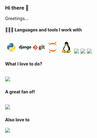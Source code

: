 ### Hi there 👋

Greetings...

#### 👨🏻‍💻 Languages and tools I work with <br />
  <code><img height="40" src="https://raw.githubusercontent.com/github/explore/80688e429a7d4ef2fca1e82350fe8e3517d3494d/topics/python/python.png"></code>
  <code><img height="40" src="https://raw.githubusercontent.com/github/explore/80688e429a7d4ef2fca1e82350fe8e3517d3494d/topics/django/django.png"></code>
  <code><img height="40" src="https://raw.githubusercontent.com/github/explore/80688e429a7d4ef2fca1e82350fe8e3517d3494d/topics/git/git.png"></code>
  <code><img height="40" src="https://raw.githubusercontent.com/github/explore/80688e429a7d4ef2fca1e82350fe8e3517d3494d/topics/jupyter-notebook/jupyter-notebook.png"></code>
  <code><img height="40" src="https://raw.githubusercontent.com/github/explore/80688e429a7d4ef2fca1e82350fe8e3517d3494d/topics/linux/linux.png"></code>
  <code><img height="40" src="https://pedrorijo.com/assets/img/react-logo.png"></code>
  <code><img height="40" src="https://www.baptiste-donaux.fr/react-redux-concept/react-redux.png"></code>
  <code><img height="40" src="https://upload.wikimedia.org/wikipedia/en/d/d2/Sublime_Text_3_logo.png"></code>
---
#### What I love to do?
<img height="20" src="https://upload.wikimedia.org/wikipedia/commons/thumb/9/91/Quora_logo_2015.svg/1200px-Quora_logo_2015.svg.png"><br>
---
#### A great fan of!
<img height="60" src="https://freepngimg.com/thumb/harry_potter/23544-2-harry-potter-logo-file-thumb.png"><br>
---
#### Also love to
<code><img height="60" src="https://www.freepnglogos.com/uploads/photoshop-png-logo/photoshop-logo-png-transparent-photoshop-logo-images-13.png"></code>
<!--
**LaxmanChoudhary/LaxmanChoudhary** is a ✨ _special_ ✨ repository because its `README.md` (this file) appears on your GitHub profile.
Here are some ideas to get you started:

- 🔭 I’m currently working on ...
- 🌱 I’m currently learning ...
- 👯 I’m looking to collaborate on ...
- 🤔 I’m looking for help with ...
- 💬 Ask me about ...
- 📫 How to reach me: ...
- 😄 Pronouns: ...
- ⚡ Fun fact: ...
-->

